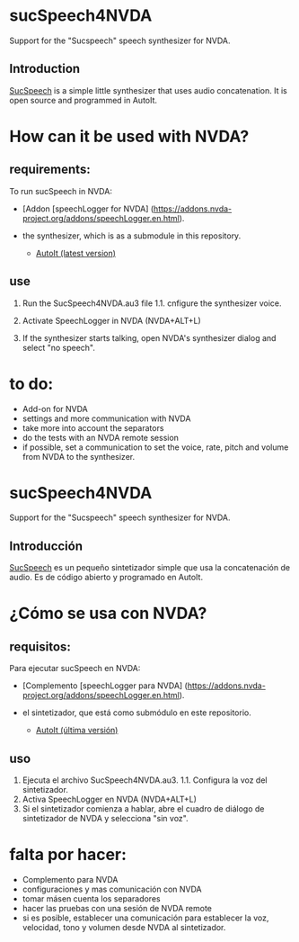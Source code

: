 # sucSpeech4NVDA
Support for the "Sucspeech" speech synthesizer for NVDA.

## Introduction

[SucSpeech](https://github.com/rmcpantoja/SucSpeech) is a simple little synthesizer that uses audio concatenation. It is open source and programmed in AutoIt.

# How can it be used with NVDA?

## requirements:

To run sucSpeech in NVDA:

* [Addon [speechLogger for NVDA] (https://addons.nvda-project.org/addons/speechLogger.en.html).

* the synthesizer, which is as a submodule in this repository.
  * [AutoIt (latest version)](https://www.autoitscript.com/site/autoit/downloads/)

## use

1. Run the SucSpeech4NVDA.au3 file
 1.1. cnfigure the synthesizer voice.

2. Activate SpeechLogger in NVDA (NVDA+ALT+L)
3. If the synthesizer starts talking, open NVDA's synthesizer dialog and select "no speech".

# to do:

* Add-on for NVDA
* settings and more communication with NVDA
* take more into account the separators
* do the tests with an NVDA remote session
* if possible, set a communication to set the voice, rate, pitch and volume from NVDA to the synthesizer.

# sucSpeech4NVDA
Support for the "Sucspeech" speech synthesizer for NVDA.

## Introducción

[SucSpeech](https://github.com/rmcpantoja/SucSpeech) es un pequeño sintetizador simple que usa la concatenación de audio. Es de código abierto y programado en AutoIt.

# ¿Cómo se usa con NVDA?

## requisitos:

Para ejecutar sucSpeech en NVDA:

* [Complemento [speechLogger para NVDA] (https://addons.nvda-project.org/addons/speechLogger.en.html).

* el sintetizador, que está como submódulo en este repositorio.
	* [AutoIt (última versión)](https://www.autoitscript.com/site/autoit/downloads/)

## uso

1. Ejecuta el archivo SucSpeech4NVDA.au3.
	1.1. Configura la voz del sintetizador.
2. Activa SpeechLogger en NVDA (NVDA+ALT+L)
3. Si el sintetizador comienza a hablar, abre el cuadro de diálogo de sintetizador de NVDA y selecciona "sin voz".

# falta por hacer:

* Complemento para NVDA
* configuraciones y mas comunicación con NVDA
* tomar másen cuenta los separadores
* hacer las pruebas con una sesión de NVDA remote
* si es posible, establecer una comunicación para establecer la voz, velocidad, tono y volumen desde NVDA al sintetizador.
